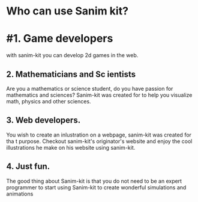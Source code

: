 # Who can use Sanim kit?

# #1. Game developers
with sanim-kit you can develop 2d games in the web.

## 2. Mathematicians and Sc ientists
Are you a mathematics or science student, do you have passion for mathematics and sciences? Sanim-kit was created for to help you visualize math, physics and other sciences.

## 3. Web developers.
You wish to create an inlustration on a webpage, sanim-kit was created for tha t purpose. Checkout sanim-kit's originator's website and enjoy the cool illustrations he make on his website using sanim-kit.

## 4. Just fun.
The good thing about Sanim-kit is that you do not need to be an expert programmer to start using Sanim-kit to create wonderful simulations and animations
